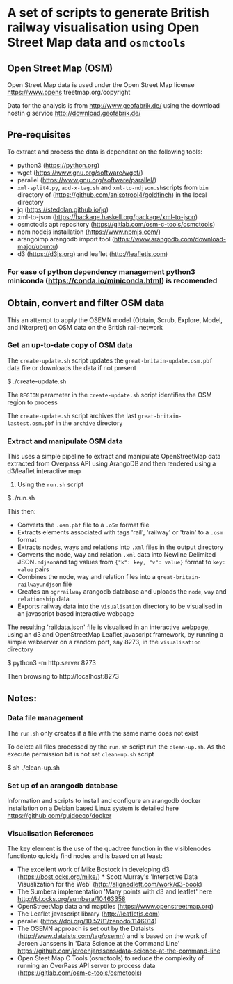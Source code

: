 # A set of scripts to generate British railway visualisation using Open Street Map data and `osmctools`

## Open Street Map (OSM)
Open Street Map data is used under the Open Street Map license https://www.opens
treetmap.org/copyright

Data for the analysis is from http://www.geofabrik.de/ using the download hostin
g service http://download.geofabrik.de/

## Pre-requisites

To extract and process the data is dependant on the following tools:

  * python3 (https://python.org) 
  * wget (https://www.gnu.org/software/wget/)
  * parallel (https://www.gnu.org/software/parallel/)
  * `xml-split4.py`, `add-x-tag.sh` and `xml-to-ndjson.sh`scripts from `bin` directory of (https://github.com/anisotropi4/goldfinch) in the local directory
  * jq (https://stedolan.github.io/jq)
  * xml-to-json (https://hackage.haskell.org/package/xml-to-json)
  * osmctools apt repository (https://gitlab.com/osm-c-tools/osmctools)
  * npm nodejs installation (https://www.npmjs.com/)
  * arangoimp arangodb import tool (https://www.arangodb.com/download-major/ubuntu)
  * d3 (https://d3js.org) and leaflet (http://leafletjs.com)

### For ease of python dependency management python3 miniconda (https://conda.io/miniconda.html) is recomended 

## Obtain, convert and filter OSM data

This an attempt to apply the OSEMN model (Obtain, Scrub, Explore, Model, and iNterpret) on OSM data on the British rail-network

### Get an up-to-date copy of OSM data

The `create-update.sh` script updates the `great-britain-update.osm.pbf` data file or downloads the data if not present

$ ./create-update.sh

The `REGION` parameter in the `create-update.sh` script identifies the OSM region to process

The `create-update.sh` script archives the last `great-britain-lastest.osm.pbf` in the `archive` directory

### Extract and manipulate OSM data

This uses a simple pipeline to extract and manipulate OpenStreetMap data extracted from Overpass API using ArangoDB and then rendered using a d3/leaflet interactive map

1) Using the `run.sh` script

$ ./run.sh

This then:

* Converts the `.osm.pbf` file to a `.o5m` format file
* Extracts elements associated with tags 'rail', 'railway' or 'train' to a `.osm` format
* Extracts nodes, ways and relations into `.xml` files in the output directory
* Converts the node, way and relation `.xml` data into Newline Delimited JSON`.ndjson`and tag values from `{"k": key, "v": value}` format to `key: value` pairs
* Combines the node, way and relation files into a `great-britain-railway.ndjson` file
* Creates an `ogrrailway` arangodb database and uploads the `node`, `way` and `relationship` data
* Exports railway data into the `visualisation` directory to be visualised in an javascript based interactive webpage

The resulting 'raildata.json' file is visualised in an interactive webpage, using an d3 and OpenStreetMap Leaflet javascript framework, by running a simple webserver on a random port, say 8273, in the `visualisation` directory

$ python3 -m http.server 8273

Then browsing to http://localhost:8273

## Notes:

### Data file management

The `run.sh` only creates if a file with the same name does not exist

To delete all files processed by the `run.sh` script run the `clean-up.sh`. As the execute permission bit is not set `clean-up.sh` script 

$ sh ./clean-up.sh

### Set up of an arangodb database

Information and scripts to install and configure an arangodb docker installation on a Debian based Linux system is detailed here https://github.com/guidoeco/docker

### Visualisation References

The key element is the use of the quadtree function in the visiblenodes functionto quickly find nodes and is based on at least:
* The excellent work of Mike Bostock in developing d3 (https://bost.ocks.org/mike/)
* Scott Murray's 'Interactive Data Visualization for the Web' (http://alignedleft.com/work/d3-book)
* The Sumbera implementation 'Many points with d3 and leaflet' here http://bl.ocks.org/sumbera/10463358
* OpenStreetMap data and maptiles (https://www.openstreetmap.org)
* The Leaflet javascript library (http://leafletjs.com)
* parallel (https://doi.org/10.5281/zenodo.1146014)
* The OSEMN approach is set out by the Dataists (http://www.dataists.com/tag/osemn) and is based on the work of Jeroen Janssens in 'Data Science at the Command Line' https://github.com/jeroenjanssens/data-science-at-the-command-line  
* Open Steet Map C Tools (osmctools) to reduce the complexity of running an OverPass API server to process data (https://gitlab.com/osm-c-tools/osmctools)
